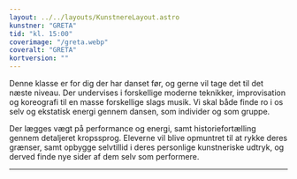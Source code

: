 ```yaml
---
layout: ../../layouts/KunstnereLayout.astro
kunstner: "GRETA"
tid: "kl. 15:00"
coverimage: "/greta.webp"
coveralt: "GRETA"
kortversion: ""
---
```


Denne klasse er for dig der har danset før, og gerne vil tage det til det næste niveau. Der undervises i forskellige moderne teknikker, improvisation og koreografi til en masse forskellige slags musik. Vi skal både finde ro i os selv og ekstatisk energi gennem dansen, som individer og som gruppe.

Der lægges vægt på performance og energi, samt historiefortælling gennem detaljeret kropssprog. Eleverne vil blive opmuntret til at rykke deres grænser, samt opbygge selvtillid i deres personlige kunstneriske udtryk, og derved finde nye sider af dem selv som performere.

---
